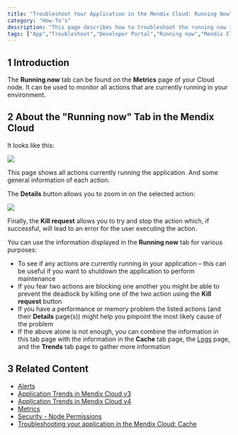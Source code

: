 ```yaml
---
title: "Troubleshoot Your Application in the Mendix Cloud: Running Now"
category: "How-To's"
description: "This page describes how to troubleshoot the running now in your node."
tags: ["App","Troubleshoot","Developer Portal","Running now","Mendix Cloud"]
---
```


## 1 Introduction

The **Running now** tab can be found on the **Metrics** page of your Cloud node. It can be used to monitor all actions that are currently running in your environment.

## 2 About the "Running now" Tab in the Mendix Cloud

It looks like this:

![](attachments/deploy/troubleshooting-mxcloud-runningnow/troubleshooting-mxcloud-runningnow-img1.png)

This page shows all actions currently running the application. And some general information of each action.

The **Details** button allows you to zoom in on the selected action:

![](attachments/deploy/troubleshooting-mxcloud-runningnow/troubleshooting-mxcloud-runningnow-img2.png)

Finally, the **Kill request** allows you to try and stop the action which, if successful, will lead to an error for the user executing the action.

You can use the information displayed in the **Running now** tab for various purposes:

* To see if any actions are currently running in your application – this can be useful if you want to shutdown the application to perform maintenance
* If you fear two actions are blocking one another you might be able to prevent the deadlock by killing one of the two action using the **Kill request** button
* If you have a performance or memory problem the listed actions (and their **Details** page(s)) might help you pinpoint the most likely cause of the problem
* If the above alone is not enough, you can combine the information in this tab page with the information in the **Cache** tab page, the [Logs](/developerportal/operate/logs) page, and the **Trends** tab page to gather more information

## 3 Related Content

* [Alerts](/developerportal/operate/monitoring-application-health)
* [Application Trends in Mendix Cloud v3](/developerportal/operate/trends)
* [Application Trends in Mendix Cloud v4](/developerportal/operate/trends-v4)
* [Metrics](/developerportal/operate/metrics)
* [Security - Node Permissions](/developerportal/settings/node-permissions)
* [Troubleshooting your application in the Mendix Cloud: Cache](troubleshooting-mxcloud-cache)
